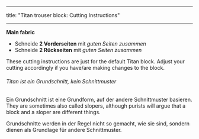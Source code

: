 - - -
title: "Titan trouser block: Cutting Instructions"
- - -

**Main fabric**

- Schneide **2 Vorderseiten** mit _guten Seiten zusammen_
- Schneide **2 Rückseiten** mit _guten Seiten zusammen_

These cutting instructions are just for the default Titan block. Adjust your cutting accordingly if you have/are making changes to the block.

<Note>

###### Titan ist ein Grundschnitt, kein Schnittmuster

Ein Grundschnitt ist eine Grundform, auf der andere Schnittmuster basieren.
They are sometimes also called slopers, although purists will argue that a block and a sloper are different things.

Grundschnitte werden in der Regel nicht so gemacht, wie sie sind, sondern dienen als Grundlage für andere Schnittmuster.

</Note>
